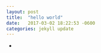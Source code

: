 ```yaml
---
layout: post
title:  "hello world"
date:   2017-03-02 18:22:53 -0600
categories: jekyll update
---
```

-
